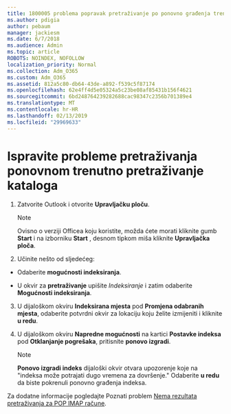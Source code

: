```yaml
---
title: 1800005 problema popravak pretraživanje po ponovno građenja trenutno pretraživanje kataloga
ms.author: pdigia
author: pebaum
manager: jackiesm
ms.date: 6/7/2018
ms.audience: Admin
ms.topic: article
ROBOTS: NOINDEX, NOFOLLOW
localization_priority: Normal
ms.collection: Adm_O365
ms.custom: Adm_O365
ms.assetid: 812a5c80-db64-43de-a892-f539c5f87174
ms.openlocfilehash: 62e4ff4d5e05324a5c23be08af85431b156f4621
ms.sourcegitcommit: 6bd248764239282688cac98347c2356b701389e4
ms.translationtype: MT
ms.contentlocale: hr-HR
ms.lasthandoff: 02/13/2019
ms.locfileid: "29969633"
---
```

# <a name="fix-search-issues-by-rebuilding-your-instant-search-catalog"></a>Ispravite probleme pretraživanja ponovnom trenutno pretraživanje kataloga

1. Zatvorite Outlook i otvorite **Upravljačku ploču**.
    
    > [!NOTE]
    > Ovisno o verziji Officea koju koristite, možda ćete morati kliknite gumb **Start** i na izborniku **Start** , desnom tipkom miša kliknite **Upravljačka ploča**. 
  
2. Učinite nešto od sljedećeg:
    
  - Odaberite **mogućnosti indeksiranja**.
    
  - U okvir za **pretraživanje** upišite *Indeksiranje* i zatim odaberite **Mogućnosti indeksiranja**.
    
3. U dijaloškom okviru **Indeksirana mjesta** pod **Promjena odabranih mjesta**, odaberite potvrdni okvir za lokaciju koju želite izmijeniti i kliknite **u redu**.
    
4. U dijaloškom okviru **Napredne mogućnosti** na kartici **Postavke indeksa** pod **Otklanjanje pogrešaka**, pritisnite **ponovo izgradi**.
    
    > [!NOTE]
    > **Ponovo izgradi indeks** dijaloški okvir otvara upozorenje koje na "indeksa može potrajati dugo vremena za dovršenje." Odaberite **u redu** da biste pokrenuli ponovno građenja indeksa. 
  
Za dodatne informacije pogledajte Poznati problem [Nema rezultata pretraživanja za POP IMAP račune](https://support.office.com/article/51c9d2c7-a3db-4358-afdf-50d3a9e57039.aspx).
  

